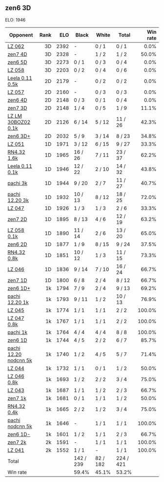 ## zen6 3D ##

ELO: 1946

Opponent | Rank | ELO | Black | White | Total | Win rate
---------|-----:|----:|-------|-------|-------|-------:
[LZ 062](LZ%20062.md) | 3D | 2392 | - | 0 / 1 | 0 / 1 | 0.0%
[zen7 4D](zen7%204D.md) | 3D | 2328 | - | 1 / 2 | 1 / 2 | 50.0%
[zen6 5D](zen6%205D.md) | 3D | 2273 | 0 / 1 | 0 / 3 | 0 / 4 | 0.0%
[LZ 058](LZ%20058.md) | 3D | 2203 | 0 / 2 | 0 / 4 | 0 / 6 | 0.0%
[Leela 0.11 0.5k](Leela%200.11%200.5k.md) | 2D | 2179 | - | 0 / 2 | 0 / 2 | 0.0%
[LZ 057](LZ%20057.md) | 2D | 2160 | - | 0 / 3 | 0 / 3 | 0.0%
[zen6 4D](zen6%204D.md) | 2D | 2148 | 0 / 3 | 0 / 1 | 0 / 4 | 0.0%
[zen7 3D](zen7%203D.md) | 2D | 2148 | 1 / 4 | 0 / 5 | 1 / 9 | 11.1%
[LZ LM 30BOZ02 0.1k](LZ%20LM%2030BOZ02%200.1k.md) | 2D | 2126 | 6 / 14 | 5 / 12 | 11 / 26 | 42.3%
[zen6 3D+](zen6%203D+.md) | 2D | 2032 | 5 / 9 | 3 / 14 | 8 / 23 | 34.8%
[LZ 051](LZ%20051.md) | 1D | 1971 | 3 / 12 | 6 / 15 | 9 / 27 | 33.3%
[RN4.32 1.6k](RN4.32%201.6k.md) | 1D | 1965 | 16 / 26 | 7 / 11 | 23 / 37 | 62.2%
[Leela 0.11 0.1k](Leela%200.11%200.1k.md) | 1D | 1946 | 12 / 22 | 2 / 10 | 14 / 32 | 43.8%
[pachi 3k](pachi%203k.md) | 1D | 1944 | 9 / 20 | 2 / 7 | 11 / 27 | 40.7%
[pachi 12.20 3k](pachi%2012.20%203k.md) | 1D | 1932 | 10 / 13 | 8 / 12 | 18 / 25 | 72.0%
[LZ 047](LZ%20047.md) | 1D | 1926 | 1 / 3 | 1 / 3 | 2 / 6 | 33.3%
[zen7 2D](zen7%202D.md) | 1D | 1895 | 8 / 13 | 4 / 6 | 12 / 19 | 63.2%
[LZ 058 0.1k](LZ%20058%200.1k.md) | 1D | 1890 | 11 / 14 | 2 / 6 | 13 / 20 | 65.0%
[zen6 2D](zen6%202D.md) | 1D | 1877 | 1 / 9 | 8 / 15 | 9 / 24 | 37.5%
[RN4.32 0.8k](RN4.32%200.8k.md) | 1D | 1851 | 10 / 12 | 1 / 3 | 11 / 15 | 73.3%
[LZ 046](LZ%20046.md) | 1D | 1836 | 9 / 14 | 7 / 10 | 16 / 24 | 66.7%
[zen7 1D](zen7%201D.md) | 1D | 1800 | 6 / 8 | 2 / 4 | 8 / 12 | 66.7%
[zen6 1D+](zen6%201D+.md) | 1k | 1794 | 7 / 9 | 2 / 4 | 9 / 13 | 69.2%
[pachi 12.20 1k](pachi%2012.20%201k.md) | 1k | 1793 | 9 / 11 | 1 / 2 | 10 / 13 | 76.9%
[LZ 045](LZ%20045.md) | 1k | 1774 | 1 / 1 | 1 / 1 | 2 / 2 | 100.0%
[LZ 047 0.8k](LZ%20047%200.8k.md) | 1k | 1767 | 1 / 1 | 1 / 1 | 2 / 2 | 100.0%
[pachi 1k](pachi%201k.md) | 1k | 1764 | 4 / 4 | 4 / 4 | 8 / 8 | 100.0%
[zen6 1D](zen6%201D.md) | 1k | 1744 | 4 / 5 | 2 / 2 | 6 / 7 | 85.7%
[pachi 12.20 nodcnn 5k](pachi%2012.20%20nodcnn%205k.md) | 1k | 1740 | 1 / 2 | 4 / 5 | 5 / 7 | 71.4%
[LZ 044](LZ%20044.md) | 1k | 1732 | 1 / 1 | 0 / 1 | 1 / 2 | 50.0%
[LZ 046 0.8k](LZ%20046%200.8k.md) | 1k | 1693 | 1 / 2 | 2 / 2 | 3 / 4 | 75.0%
[LZ 043](LZ%20043.md) | 1k | 1687 | 1 / 1 | 1 / 2 | 2 / 3 | 66.7%
[zen7 1k](zen7%201k.md) | 1k | 1681 | 0 / 1 | 1 / 1 | 1 / 2 | 50.0%
[RN4.32 0.4k](RN4.32%200.4k.md) | 1k | 1665 | 2 / 2 | 1 / 2 | 3 / 4 | 75.0%
[pachi nodcnn 5k](pachi%20nodcnn%205k.md) | 1k | 1646 | - | 1 / 1 | 1 / 1 | 100.0%
[zen6 1D-](zen6%201D-.md) | 1k | 1601 | 1 / 2 | 1 / 1 | 2 / 3 | 66.7%
[zen7 2k](zen7%202k.md) | 2k | 1591 | - | 1 / 1 | 1 / 1 | 100.0%
[LZ 041](LZ%20041.md) | 2k | 1552 | 1 / 1 | - | 1 / 1 | 100.0%
Total | | | 142 / 239 | 82 / 182 | 224 / 421 | 
Win rate| | | 59.4% | 45.1% | 53.2% | 

